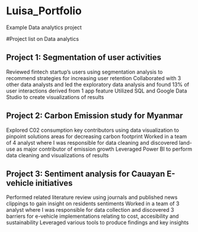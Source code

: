 # Luisa_Portfolio
Example Data analytics project

#Project list on Data analytics 


## Project 1: Segmentation of user activities
Reviewed fintech startup’s users using segmentation analysis to recommend strategies for increasing user retention
Collaborated with 3 other data analysts and led the exploratory data analysis and found 13% of user interactions derived from 1 app feature
Utilized SQL and Google Data Studio to create visualizations of results


## Project 2: Carbon Emission study for Myanmar
Explored C02 consumption key contributors using data visualization to pinpoint solutions areas for decreasing carbon footprint
Worked in a team of 4 analyst where I was responsible for data cleaning and discovered land-use as major contributor of emission growth 
Leveraged Power BI to perform data cleaning and visualizations of results


## Project 3: Sentiment analysis for Cauayan E-vehicle initiatives
Performed related literature review using journals and published news clippings to gain insight on residents sentiments
Worked in a team of 3 analyst where I was responsible for data collection and discovered 3 barriers for e-vehicle implementations relating to cost, accesibility and sustainability
Leveraged various tools to produce findings and key insights

